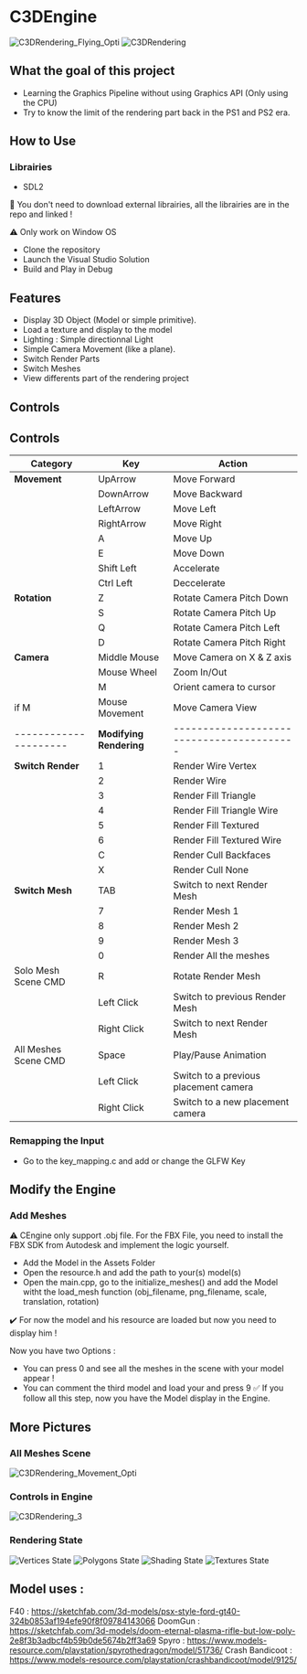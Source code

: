 # C3DEngine
![C3DRendering_Flying_Opti](https://github.com/user-attachments/assets/ce4e4e94-609c-4bd8-ba98-da357d59b0d4)
![C3DRendering](https://github.com/user-attachments/assets/c57af6b8-1197-451f-92ee-33e0d9c0466a)
## What the goal of this project

- Learning the Graphics Pipeline without using Graphics API (Only using the CPU)
- Try to know the limit of the rendering part back in the PS1 and PS2 era.

## How to Use

### Librairies

- SDL2

🙌 You don't need to download external librairies, all the librairies are in the repo and linked !

⚠️ Only work on Window OS

- Clone the repository
- Launch the Visual Studio Solution
- Build and Play in Debug

## Features

- Display 3D Object (Model or simple primitive).
- Load a texture and display to the model
- Lighting : Simple directionnal Light
- Simple Camera Movement (like a plane).
- Switch Render Parts
- Switch Meshes
- View differents part of the rendering project

## Controls

## Controls

| **Category** | **Key** | **Action** |
| --- | --- | --- |
| **Movement** | UpArrow | Move Forward |
|  | DownArrow | Move Backward |
|  | LeftArrow | Move Left |
|  | RightArrow | Move Right |
|  | A | Move Up |
|  | E | Move Down |
|  | Shift Left | Accelerate |
|  | Ctrl Left | Deccelerate |
| **Rotation** | Z | Rotate Camera Pitch Down |
|  | S | Rotate Camera Pitch Up |
|  | Q | Rotate Camera Pitch Left |
|  | D | Rotate Camera Pitch Right |
| **Camera** | Middle Mouse  | Move Camera on X & Z axis  |
|  | Mouse Wheel | Zoom In/Out  |
|  | M | Orient camera to cursor  |
| if M | Mouse Movement | Move Camera View |
| --------------------- | **Modifying Rendering** | ----------------------------------------- |
| **Switch Render** | 1 | Render Wire Vertex |
|  | 2 | Render Wire |
|  | 3 | Render Fill Triangle |
|  | 4 | Render Fill Triangle Wire |
|  | 5 | Render Fill Textured |
|  | 6 | Render Fill Textured Wire |
|  | C | Render Cull Backfaces |
|  | X | Render Cull None |
| **Switch Mesh** | TAB | Switch to next Render Mesh |
|  | 7 | Render Mesh 1 |
|  | 8 | Render Mesh 2 |
|  | 9 | Render Mesh 3 |
|  | 0 | Render All the meshes |
| Solo Mesh Scene CMD | R  | Rotate Render Mesh |
|  | Left Click | Switch to previous Render Mesh |
|  | Right Click | Switch to next Render Mesh |
| All Meshes Scene CMD | Space | Play/Pause Animation |
|  | Left Click | Switch to a previous placement camera |
|  | Right Click | Switch to a new placement camera |

### Remapping the Input

- Go to the key_mapping.c and add or change the GLFW Key

## Modify the Engine

### Add Meshes

⚠️ CEngine only support .obj file. For the FBX File, you need to install the FBX SDK from Autodesk and implement the logic yourself.

- Add the Model in the Assets Folder
- Open the resource.h and add the path to your(s) model(s)
- Open the main.cpp, go to the initialize_meshes() and add the Model witht the load_mesh function (obj_filename, png_filename, scale, translation, rotation)

✔️ For now the model and his resource are loaded but now you need to display him !

Now you have two Options : 

- You can press 0 and see all the meshes in the scene with your model appear !
- You can comment the third model and load your and press 9
✅ If you follow all this step, now you have the Model display in the Engine.

## More Pictures
### All Meshes Scene

![C3DRendering_Movement_Opti](https://github.com/user-attachments/assets/e5f10fca-88ea-4153-a5aa-ba351239519c)

### Controls in Engine
![C3DRendering_3](https://github.com/user-attachments/assets/60414390-ede1-4eaa-a3e6-54e7791feab3)

### Rendering State

![Vertices State](https://github.com/user-attachments/assets/50cdfd75-bca7-457a-8f27-5670c73fe554)
![Polygons State](https://github.com/user-attachments/assets/743ae70b-3ec2-4c8d-85d7-54894e04da6b)
![Shading State](https://github.com/user-attachments/assets/524c747f-cab5-4ac6-906e-d097a7fc8690)
![Textures State](https://github.com/user-attachments/assets/7596567c-5d97-4de2-9ae4-bc9058888cf1)


## Model uses :

F40 : https://sketchfab.com/3d-models/psx-style-ford-gt40-324b0853af194efe90f8f09784143066
DoomGun : https://sketchfab.com/3d-models/doom-eternal-plasma-rifle-but-low-poly-2e8f3b3adbcf4b59b0de5674b2ff3a69
Spyro : https://www.models-resource.com/playstation/spyrothedragon/model/51736/
Crash Bandicoot : https://www.models-resource.com/playstation/crashbandicoot/model/9125/
